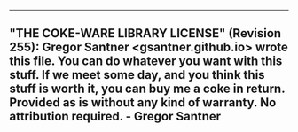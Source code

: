 ----------------------------------------------------------------------------
"THE COKE-WARE LIBRARY LICENSE" (Revision 255):
Gregor Santner <gsantner.github.io> wrote this file. You can do whatever
you want with this stuff. If we meet some day, and you think this stuff is
worth it, you can buy me a coke in return. Provided as is without any kind
of warranty. No attribution required.                  - Gregor Santner
----------------------------------------------------------------------------
